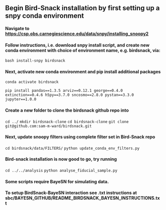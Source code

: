 ## Begin Bird-Snack installation by first setting up a snpy conda environment
#### Navigate to https://csp.obs.carnegiescience.edu/data/snpy/installing_snoopy2
#### Follow instructions, i.e. download snpy install script, and create new conda environment with choice of environment name, e.g. birdsnack, via:

`bash install-snpy birdsnack`

#### Next, activate new conda environment and pip install additional packages
`conda activate birdsnack`

`pip install pandas==1.3.5 arviz==0.12.1 george==0.4.0 extinction==0.4.6 h5py==3.7.0 sncosmo==2.8.0 pystan==3.3.0 jupyter==1.0.0`

#### Create a new folder to clone the birdsnack github repo into
`cd ../`
`mkdir birdsnack-clone`
`cd birdsnack-clone`
`git clone git@github.com:sam-m-ward/birdsnack.git`

#### Next, update snoopy filters using complete filter set in Bird-Snack repo
`cd birdsnack/data/FILTERS/`
`python update_conda_env_filters.py`

#### Bird-snack installation is now good to go, try running
`cd ../../analysis`
`python analyse_fiducial_sample.py`

#### Some scripts require BayeSN for simulating data.
#### To setup BirdSnack-BayeSN interaction see .txt instructions at sbc/BAYESN_GITHUB/README_BIRDSNACK_BAYESN_INSTRUCTIONS.txt
